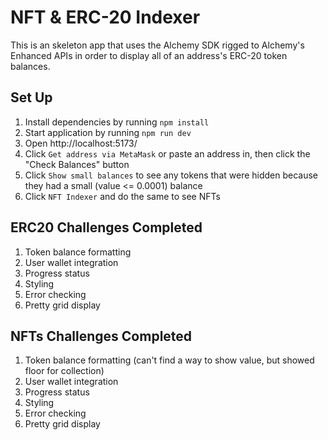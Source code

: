 # NFT & ERC-20 Indexer

This is an skeleton app that uses the Alchemy SDK rigged to Alchemy's Enhanced APIs in order to display all of an address's ERC-20 token balances.

## Set Up

1. Install dependencies by running `npm install`
2. Start application by running `npm run dev`
3. Open http://localhost:5173/
4. Click `Get address via MetaMask` or paste an address in, then click the "Check Balances" button
5. Click `Show small balances` to see any tokens that were hidden because they had a small (value <= 0.0001) balance
6. Click `NFT Indexer` and do the same to see NFTs

## ERC20 Challenges Completed

1. Token balance formatting
1. User wallet integration
1. Progress status
1. Styling
1. Error checking
1. Pretty grid display

## NFTs Challenges Completed

1. Token balance formatting (can't find a way to show value, but showed floor for collection)
1. User wallet integration
1. Progress status
1. Styling
1. Error checking
1. Pretty grid display
